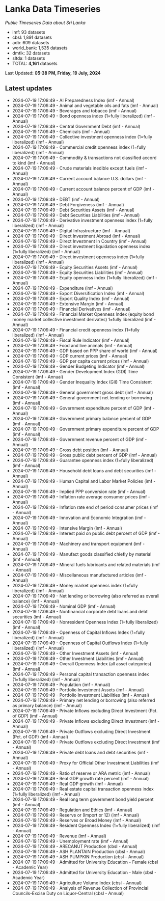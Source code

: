 # Lanka Data Timeseries
*Public Timeseries Data about Sri Lanka*

* imf: 93 datasets
* cbsl: 1,891 datasets
* adb: 609 datasets
* world_bank: 1,535 datasets
* dmtlk: 32 datasets
* sltda: 1 datasets
* TOTAL: **4,161** datasets

Last Updated: **05:38 PM, Friday, 19 July, 2024**

## Latest updates

* 2024-07-19 17:09:49 - AI Preparedness Index (imf - Annual)
* 2024-07-19 17:09:49 - Animal and vegetable oils and fats (imf - Annual)
* 2024-07-19 17:09:49 - Beverages and tobacco (imf - Annual)
* 2024-07-19 17:09:49 - Bond openness index (1=fully liberalized) (imf - Annual)
* 2024-07-19 17:09:49 - Central Government Debt (imf - Annual)
* 2024-07-19 17:09:49 - Chemicals (imf - Annual)
* 2024-07-19 17:09:49 - Collective investment openness index (1=fully liberalized) (imf - Annual)
* 2024-07-19 17:09:49 - Commercial credit openness index (1=fully liberalized) (imf - Annual)
* 2024-07-19 17:09:49 - Commodity & transactions not classified accord to kind (imf - Annual)
* 2024-07-19 17:09:49 - Crude materials inedible except fuels (imf - Annual)
* 2024-07-19 17:09:49 - Current account balance U.S. dollars (imf - Annual)
* 2024-07-19 17:09:49 - Current account balance percent of GDP (imf - Annual)
* 2024-07-19 17:09:49 - DEBT (imf - Annual)
* 2024-07-19 17:09:49 - Debt Forgiveness (imf - Annual)
* 2024-07-19 17:09:49 - Debt Securities Assets (imf - Annual)
* 2024-07-19 17:09:49 - Debt Securities Liabilities (imf - Annual)
* 2024-07-19 17:09:49 - Derivative investment openness index (1=fully liberalized) (imf - Annual)
* 2024-07-19 17:09:49 - Digital Infrastructure (imf - Annual)
* 2024-07-19 17:09:49 - Direct Investment Abroad (imf - Annual)
* 2024-07-19 17:09:49 - Direct Investment In Country (imf - Annual)
* 2024-07-19 17:09:49 - Direct investment liquidation openness index (1=fully liberalized) (imf - Annual)
* 2024-07-19 17:09:49 - Direct investment openness index (1=fully liberalized) (imf - Annual)
* 2024-07-19 17:09:49 - Equity Securities Assets (imf - Annual)
* 2024-07-19 17:09:49 - Equity Securities Liabilities (imf - Annual)
* 2024-07-19 17:09:49 - Equity openness index (1=fully liberalized) (imf - Annual)
* 2024-07-19 17:09:49 - Expenditure (imf - Annual)
* 2024-07-19 17:09:49 - Export Diversification Index (imf - Annual)
* 2024-07-19 17:09:49 - Export Quality Index (imf - Annual)
* 2024-07-19 17:09:49 - Extensive Margin (imf - Annual)
* 2024-07-19 17:09:49 - Financial Derivatives (imf - Annual)
* 2024-07-19 17:09:49 - Financial Market Openness Index (equity bond money market collective investment derivates) 1=fully liberalized (imf - Annual)
* 2024-07-19 17:09:49 - Financial credit openness index (1=fully liberalized) (imf - Annual)
* 2024-07-19 17:09:49 - Fiscal Rule Indicator (imf - Annual)
* 2024-07-19 17:09:49 - Food and live animals (imf - Annual)
* 2024-07-19 17:09:49 - GDP based on PPP share of world (imf - Annual)
* 2024-07-19 17:09:49 - GDP current prices (imf - Annual)
* 2024-07-19 17:09:49 - GDP per capita current prices (imf - Annual)
* 2024-07-19 17:09:49 - Gender Budgeting Indicator (imf - Annual)
* 2024-07-19 17:09:49 - Gender Development Index (GDI) Time Consistent (imf - Annual)
* 2024-07-19 17:09:49 - Gender Inequality Index (GII) Time Consistent (imf - Annual)
* 2024-07-19 17:09:49 - General government gross debt (imf - Annual)
* 2024-07-19 17:09:49 - General government net lending or borrowing (imf - Annual)
* 2024-07-19 17:09:49 - Government expenditure percent of GDP (imf - Annual)
* 2024-07-19 17:09:49 - Government primary balance percent of GDP (imf - Annual)
* 2024-07-19 17:09:49 - Government primary expenditure percent of GDP (imf - Annual)
* 2024-07-19 17:09:49 - Government revenue percent of GDP (imf - Annual)
* 2024-07-19 17:09:49 - Gross debt position (imf - Annual)
* 2024-07-19 17:09:49 - Gross public debt percent of GDP (imf - Annual)
* 2024-07-19 17:09:49 - Guarantee openness index (1=fully liberalized) (imf - Annual)
* 2024-07-19 17:09:49 - Household debt loans and debt securities (imf - Annual)
* 2024-07-19 17:09:49 - Human Capital and Labor Market Policies (imf - Annual)
* 2024-07-19 17:09:49 - Implied PPP conversion rate (imf - Annual)
* 2024-07-19 17:09:49 - Inflation rate average consumer prices (imf - Annual)
* 2024-07-19 17:09:49 - Inflation rate end of period consumer prices (imf - Annual)
* 2024-07-19 17:09:49 - Innovation and Economic Integration (imf - Annual)
* 2024-07-19 17:09:49 - Intensive Margin (imf - Annual)
* 2024-07-19 17:09:49 - Interest paid on public debt percent of GDP (imf - Annual)
* 2024-07-19 17:09:49 - Machinery and transport equipment (imf - Annual)
* 2024-07-19 17:09:49 - Manufact goods classified chiefly by material (imf - Annual)
* 2024-07-19 17:09:49 - Mineral fuels lubricants and related materials (imf - Annual)
* 2024-07-19 17:09:49 - Miscellaneous manufactured articles (imf - Annual)
* 2024-07-19 17:09:49 - Money market openness index (1=fully liberalized) (imf - Annual)
* 2024-07-19 17:09:49 - Net lending or borrowing (also referred as overall balance) (imf - Annual)
* 2024-07-19 17:09:49 - Nominal GDP (imf - Annual)
* 2024-07-19 17:09:49 - Nonfinancial corporate debt loans and debt securities (imf - Annual)
* 2024-07-19 17:09:49 - Nonresident Openness Index (1=fully liberalized) (imf - Annual)
* 2024-07-19 17:09:49 - Openness of Capital Inflows Index (1=fully liberalized) (imf - Annual)
* 2024-07-19 17:09:49 - Openness of Capital Outflows Index (1=fully liberalized) (imf - Annual)
* 2024-07-19 17:09:49 - Other Investment Assets (imf - Annual)
* 2024-07-19 17:09:49 - Other Investment Liabilities (imf - Annual)
* 2024-07-19 17:09:49 - Overall Openness Index (all asset categories) (imf - Annual)
* 2024-07-19 17:09:49 - Personal capital transaction openness index (1=fully liberalized) (imf - Annual)
* 2024-07-19 17:09:49 - Population (imf - Annual)
* 2024-07-19 17:09:49 - Portfolio Investment Assets (imf - Annual)
* 2024-07-19 17:09:49 - Portfolio Investment Liabilities (imf - Annual)
* 2024-07-19 17:09:49 - Primary net lending or borrowing (also referred as primary balance) (imf - Annual)
* 2024-07-19 17:09:49 - Private Inflows excluding Direct Investment (Pct. of GDP) (imf - Annual)
* 2024-07-19 17:09:49 - Private Inflows excluding Direct Investment (imf - Annual)
* 2024-07-19 17:09:49 - Private Outflows excluding Direct Investment (Pct. of GDP) (imf - Annual)
* 2024-07-19 17:09:49 - Private Outflows excluding Direct Investment (imf - Annual)
* 2024-07-19 17:09:49 - Private debt loans and debt securities (imf - Annual)
* 2024-07-19 17:09:49 - Proxy for Official Other Investment Liabilities (imf - Annual)
* 2024-07-19 17:09:49 - Ratio of reserve or ARA metric (imf - Annual)
* 2024-07-19 17:09:49 - Real GDP growth rate percent (imf - Annual)
* 2024-07-19 17:09:49 - Real GDP growth (imf - Annual)
* 2024-07-19 17:09:49 - Real estate capital transaction openness index (1=fully liberalized) (imf - Annual)
* 2024-07-19 17:09:49 - Real long term government bond yield percent (imf - Annual)
* 2024-07-19 17:09:49 - Regulation and Ethics (imf - Annual)
* 2024-07-19 17:09:49 - Reserve or (Import or 12) (imf - Annual)
* 2024-07-19 17:09:49 - Reserves or Broad Money (imf - Annual)
* 2024-07-19 17:09:49 - Resident Openness Index (1=fully liberalized) (imf - Annual)
* 2024-07-19 17:09:49 - Revenue (imf - Annual)
* 2024-07-19 17:09:49 - Unemployment rate (imf - Annual)
* 2024-07-19 17:09:49 - ARECANUT Production (cbsl - Annual)
* 2024-07-19 17:09:49 - ASH PLANTAIN Production (cbsl - Annual)
* 2024-07-19 17:09:49 - ASH PUMPKIN Production (cbsl - Annual)
* 2024-07-19 17:09:49 - Admitted for University Education - Female (cbsl - Academic Year)
* 2024-07-19 17:09:49 - Admitted for University Education - Male (cbsl - Academic Year)
* 2024-07-19 17:09:49 - Agriculture Volume Index (cbsl - Annual)
* 2024-07-19 17:09:49 - Analysis of Revenue Collection of Provincial Councils-Excise Duty on Liquor-Central (cbsl - Annual)
